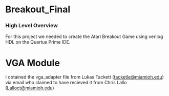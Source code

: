 # Breakout_Final
### High Level Overview
For this project we needed to create the Atari Breakout Game using verilog HDL on the Quartus Prime IDE.

# VGA Module
I obtained the vga_adapter file from Lukas Tackett (tacketle@miamioh.edu) via email who claimed to have recieved it from Chris Lallo (Lalloct@miamioh.edu)


